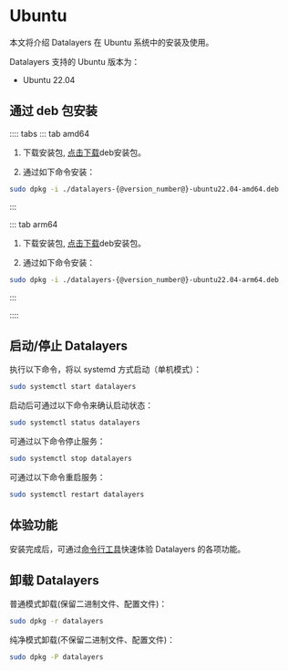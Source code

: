 # Ubuntu

本文将介绍 Datalayers 在 Ubuntu 系统中的安装及使用。

Datalayers 支持的 Ubuntu 版本为：
- Ubuntu 22.04

## 通过 deb 包安装


:::: tabs
::: tab amd64
1. 下载安装包, <a href="https://docs.datalayers.cn/public/ubuntu/datalayers-{@version_number@}-ubuntu22.04-amd64.deb" download="datalayers-{@version_number@}-ubuntu22.04-amd64.deb">点击下载</a>deb安装包。

2. 通过如下命令安装：

``` bash
sudo dpkg -i ./datalayers-{@version_number@}-ubuntu22.04-amd64.deb
```
:::

::: tab arm64
1. 下载安装包, <a href="https://docs.datalayers.cn/public/ubuntu/datalayers-{@version_number@}-ubuntu22.04-arm64.deb" download="datalayers-{@version_number@}-ubuntu22.04-arm64.deb">点击下载</a>deb安装包。

2. 通过如下命令安装：

``` bash
sudo dpkg -i ./datalayers-{@version_number@}-ubuntu22.04-arm64.deb
```
:::

::::

## 启动/停止 Datalayers

执行以下命令，将以 systemd 方式启动（单机模式）：
``` bash
sudo systemctl start datalayers
```

启动后可通过以下命令来确认启动状态：
``` bash
sudo systemctl status datalayers
```

可通过以下命令停止服务：
``` bash
sudo systemctl stop datalayers
```

可通过以下命令重启服务：
``` bash
sudo systemctl restart datalayers
```

## 体验功能

安装完成后，可通过[命令行工具](./command-line-tool.md)快速体验 Datalayers 的各项功能。

## 卸载 Datalayers

普通模式卸载(保留二进制文件、配置文件)：

``` bash
sudo dpkg -r datalayers 
```

纯净模式卸载(不保留二进制文件、配置文件)：

``` bash
sudo dpkg -P datalayers 
```